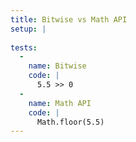 ```yaml
---
title: Bitwise vs Math API
setup: |
  
tests:
  -
    name: Bitwise
    code: |
      5.5 >> 0
  -
    name: Math API
    code: |
      Math.floor(5.5)
---
```


